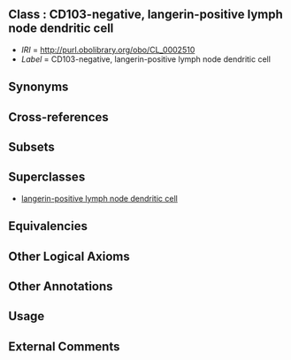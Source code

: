 
## Class : CD103-negative, langerin-positive lymph node dendritic cell

 * *IRI* = http://purl.obolibrary.org/obo/CL_0002510
 * *Label* = CD103-negative, langerin-positive lymph node dendritic cell

## Synonyms


## Cross-references


## Subsets


## Superclasses

 * [langerin-positive lymph node dendritic cell](../../CL/07/CL_0002507.md)

## Equivalencies


## Other Logical Axioms


## Other Annotations


## Usage


## External Comments

